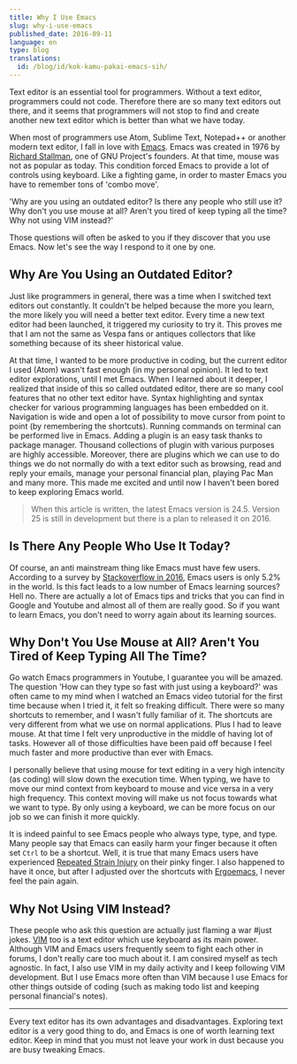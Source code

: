 ```yaml
---
title: Why I Use Emacs
slug: why-i-use-emacs
published_date: 2016-09-11
language: en
type: blog
translations:
  id: /blog/id/kok-kamu-pakai-emacs-sih/
---
```


Text editor is an essential tool for programmers. Without a text editor, programmers could not code. Therefore there are so many text editors out there, and it seems that programmers will not stop to find and create another new text editor which is better than what we have today.

When most of programmers use Atom, Sublime Text, Notepad++ or another modern text editor, I fall in love with [Emacs](https://www.gnu.org/software/emacs/). Emacs was created in 1976 by [Richard Stallman](https://en.wikipedia.org/wiki/Richard_Stallman), one of GNU Project's founders. At that time, mouse was not as popular as today. This condition forced Emacs to provide a lot of controls using keyboard. Like a fighting game, in order to master Emacs you have to remember tons of 'combo move'.

'Why are you using an outdated editor? Is there any people who still use it? Why don't you use mouse at all? Aren't you tired of keep typing all the time? Why not using VIM instead?'

Those questions will often be asked to you if they discover that you use Emacs. Now let's see the way I respond to it one by one.

## Why Are You Using an Outdated Editor?

Just like programmers in general, there was a time when I switched text editors out constantly. It couldn't be helped because the more you learn, the more likely you will need a better text editor. Every time a new text editor had been launched, it triggered my curiosity to try it. This proves me that I am not the same as Vespa fans or antiques collectors that like something because of its sheer historical value.

At that time, I wanted to be more productive in coding, but the current editor I used (Atom) wasn't fast enough (in my personal opinion). It led to text editor explorations, until I met Emacs. When I learned about it deeper, I realized that inside of this so called outdated editor, there are so many cool features that no other text editor have. Syntax highlighting and syntax checker for various programming languages has been embedded on it. Navigation is wide and open a lot of possibility to move cursor from point to point (by remembering the shortcuts). Running commands on terminal can be performed live in Emacs. Adding a plugin is an easy task thanks to package manager. Thousand collections of plugin with various purposes are highly accessible. Moreover, there are plugins which we can use to do things we do not normally do with a text editor such as browsing, read and reply your emails, manage your personal financial plan, playing Pac Man and many more. This made me excited and until now I haven't been bored to keep exploring Emacs world.

> When this article is written, the latest Emacs version is 24.5. Version 25 is still in development but there is a plan to released it on 2016.

## Is There Any People Who Use It Today?

Of course, an anti mainstream thing like Emacs must have few users. According to a survey by [Stackoverflow in 2016](http://stackoverflow.com/research/developer-survey-2016#technology-development-environments), Emacs users is only 5.2% in the world. Is this fact leads to a low number of Emacs learning sources? Hell no. There are actually a lot of Emacs tips and tricks that you can find in Google and Youtube and almost all of them are really good. So if you want to learn Emacs, you don't need to worry again about its learning sources.

## Why Don't You Use Mouse at All? Aren't You Tired of Keep Typing All The Time?

Go watch Emacs programmers in Youtube, I guarantee you will be amazed. The question 'How can they type so fast with just using a keyboard?' was often came to my mind when I watched an Emacs video tutorial for the first time because when I tried it, it felt so freaking difficult. There were so many shortcuts to remember, and I wasn't fully familiar of it. The shortcuts are very different from what we use on normal applications. Plus I had to leave mouse. At that time I felt very unproductive in the middle of having lot of tasks. However all of those difficulties have been paid off because I feel much faster and more productive than ever with Emacs.

I personally believe that using mouse for text editing in a very high intencity (as coding) will slow down the execution time. When typing, we have to move our mind context from keyboard to mouse and vice versa in a very high frequency. This context moving will make us not focus towards what we want to type. By only using a keyboard, we can be more focus on our job so we can finish it more quickly.

It is indeed painful to see Emacs people who always type, type, and type. Many people say that Emacs can easily harm your finger because it often set `Ctrl` to be a shortcut. Well, it is true that many Emacs users have experienced [Repeated Strain Injury](http://www.nhs.uk/Conditions/Repetitive-strain-injury/Pages/Introduction.aspx) on their pinky finger. I also happened to have it once, but after I adjusted over the shortcuts with [Ergoemacs](http://ergoemacs.github.io), I never feel the pain again.

## Why Not Using VIM Instead?

These people who ask this question are actually just flaming a war \#just jokes. [VIM](http://www.vim.org) too is a text editor which use keyboard as its main power. Although VIM and Emacs users frequently seem to fight each other in forums, I don't really care too much about it. I am consired myself as tech agnostic. In fact, I also use VIM in my daily activity and I keep following VIM development. But I use Emacs more often than VIM because I use Emacs for other things outside of coding (such as making todo list and keeping personal financial's notes).

---

Every text editor has its own advantages and disadvantages. Exploring text editor is a very good thing to do, and Emacs is one of worth learning text editor. Keep in mind that you must not leave your work in dust because you are busy tweaking Emacs.

